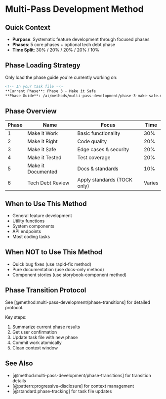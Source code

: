 # Multi-Pass Development Method

## Quick Context
- **Purpose**: Systematic feature development through focused phases
- **Phases**: 5 core phases + optional tech debt phase
- **Time Split**: 30% / 20% / 20% / 20% / 10%

## Phase Loading Strategy
Only load the phase guide you're currently working on:

```markdown
<!-- In your task file -->
**Current Phase**: Phase 3 - Make it Safe
**Phase Guide**: /ai/methods/multi-pass-development/phase-3-make-safe.md
```

## Phase Overview

| Phase | Name | Focus | Time |
|-------|------|-------|------|
| 1 | Make it Work | Basic functionality | 30% |
| 2 | Make it Right | Code quality | 20% |
| 3 | Make it Safe | Edge cases & security | 20% |
| 4 | Make it Tested | Test coverage | 20% |
| 5 | Make it Documented | Docs & standards | 10% |
| 6 | Tech Debt Review | Apply standards (TOCK only) | Varies |

## When to Use This Method
- General feature development
- Utility functions
- System components
- API endpoints
- Most coding tasks

## When NOT to Use This Method
- Quick bug fixes (use rapid-fix method)
- Pure documentation (use docs-only method)
- Component stories (use storybook-component method)

## Phase Transition Protocol
See [@method:multi-pass-development/phase-transitions] for detailed protocol.

Key steps:
1. Summarize current phase results
2. Get user confirmation
3. Update task file with new phase
4. Commit work atomically
5. Clean context window

## See Also
- [@method:multi-pass-development/phase-transitions] for transition details
- [@pattern:progressive-disclosure] for context management
- [@standard:phase-tracking] for task file updates